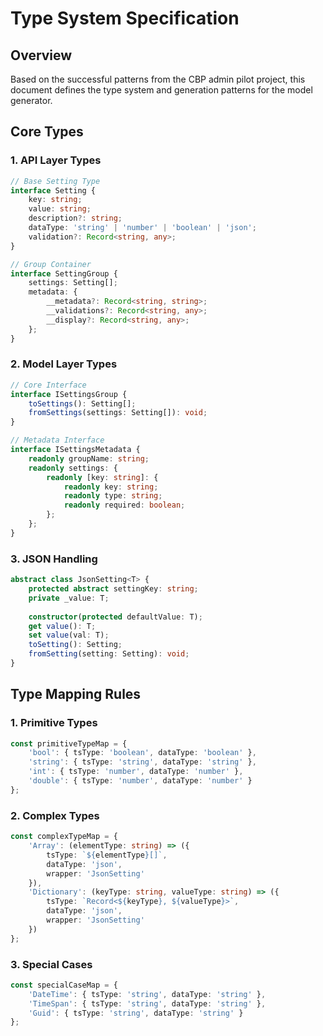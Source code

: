 # Type System Specification

## Overview
Based on the successful patterns from the CBP admin pilot project, this document defines the type system and generation patterns for the model generator.

## Core Types

### 1. API Layer Types
```typescript
// Base Setting Type
interface Setting {
    key: string;
    value: string;
    description?: string;
    dataType: 'string' | 'number' | 'boolean' | 'json';
    validation?: Record<string, any>;
}

// Group Container
interface SettingGroup {
    settings: Setting[];
    metadata: {
        __metadata?: Record<string, string>;
        __validations?: Record<string, any>;
        __display?: Record<string, any>;
    };
}
```

### 2. Model Layer Types
```typescript
// Core Interface
interface ISettingsGroup {
    toSettings(): Setting[];
    fromSettings(settings: Setting[]): void;
}

// Metadata Interface
interface ISettingsMetadata {
    readonly groupName: string;
    readonly settings: {
        readonly [key: string]: {
            readonly key: string;
            readonly type: string;
            readonly required: boolean;
        };
    };
}
```

### 3. JSON Handling
```typescript
abstract class JsonSetting<T> {
    protected abstract settingKey: string;
    private _value: T;
    
    constructor(protected defaultValue: T);
    get value(): T;
    set value(val: T);
    toSetting(): Setting;
    fromSetting(setting: Setting): void;
}
```

## Type Mapping Rules

### 1. Primitive Types
```typescript
const primitiveTypeMap = {
    'bool': { tsType: 'boolean', dataType: 'boolean' },
    'string': { tsType: 'string', dataType: 'string' },
    'int': { tsType: 'number', dataType: 'number' },
    'double': { tsType: 'number', dataType: 'number' }
};
```

### 2. Complex Types
```typescript
const complexTypeMap = {
    'Array': (elementType: string) => ({
        tsType: `${elementType}[]`,
        dataType: 'json',
        wrapper: 'JsonSetting'
    }),
    'Dictionary': (keyType: string, valueType: string) => ({
        tsType: `Record<${keyType}, ${valueType}>`,
        dataType: 'json',
        wrapper: 'JsonSetting'
    })
};
```

### 3. Special Cases
```typescript
const specialCaseMap = {
    'DateTime': { tsType: 'string', dataType: 'string' },
    'TimeSpan': { tsType: 'string', dataType: 'string' },
    'Guid': { tsType: 'string', dataType: 'string' }
};